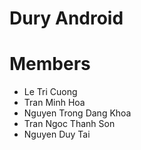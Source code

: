 # Dury Android
# Members
- Le Tri Cuong
- Tran Minh Hoa
- Nguyen Trong Dang Khoa
- Tran Ngoc Thanh Son
- Nguyen Duy Tai
